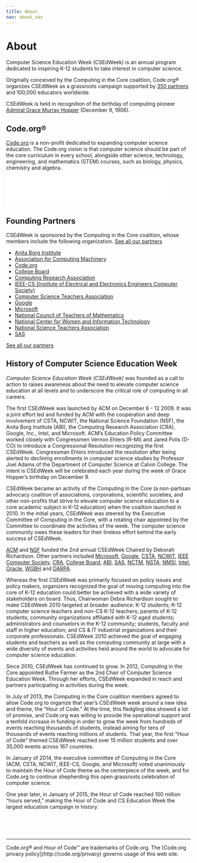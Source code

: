```yaml
---
title: About
nav: about_nav
---
```

# About

Computer Science Education Week (CSEdWeek) is an annual program dedicated to inspiring K-12 students to take interest in computer science.

Originally conceived by the Computing in the Core coalition, Code.org&reg; organizes CSEdWeek as a grassroots campaign supported by [350 partners](/about/partners) and 100,000 educators worldwide.

CSEdWeek is held in recognition of the birthday of computing pioneer [Admiral Grace Murray Hopper](http://en.wikipedia.org/wiki/Grace_Hopper) (December 9, 1906).

## Code.org&reg;

[Code.org](http://code.org/) is a non-profit dedicated to expanding computer science education. The Code.org vision is that computer science should be part of the core curriculum in every school, alongside other science, technology, engineering, and mathematics (STEM) courses, such as biology, physics, chemistry and algebra.

<p><iframe allowtransparency="true" frameborder="0" scrolling="no" src="//www.facebook.com/plugins/like.php?href=http%3A%2F%2Fwww.facebook.com%2Fcode.org&amp;width=450&amp;height=80&amp;colorscheme=light&amp;layout=standard&amp;action=like&amp;show_faces=true&amp;send=false&amp;appId=500177453358606" style="border:none; overflow:hidden; width:450px; height:80px;"></iframe></p>


## Founding Partners

CSEdWeek is sponsored by the Computing in the Core coalition, whose members include the following organization. [See all our partners](/about/partners)

- [Anita Borg Institute](http://anitaborg.org/)
- [Association for Computing Machinery](http://www.acm.org/)
- [Code.org](http://code.org/)
- [College Board](http://collegeboard.org/)
- [Computing Research Association](http://www.cra.org/)
- [IEEE-CS (Institute of Electrical and Electronics Engineers Computer Society)](http://www.computer.org/)
- [Computer Science Teachers Association](http://csta.acm.org/)
- [Google](http://google.com/)
- [Microsoft](http://microsoft.com/)
- [National Council of Teachers of Mathematics](http://www.nctm.org/)
- [National Center for Women and Information Technology](http://www.ncwit.org/)
- [National Science Teachers Association](http://www.nsta.org/)
- [SAS](http://sas.com/)

[See all our partners](/about/partners)

## History of Computer Science Education Week
*Computer Science Education Week (CSEdWeek)* was founded as a call to action to raises awareness about the need to elevate computer science education at all levels and to underscore the critical role of computing in all careers.  

The first CSEdWeek was launched by ACM on December 6 - 12 2009. It was a joint effort led and funded by ACM with the cooperation and deep involvement of CSTA, NCWIT, the National Science Foundation (NSF), the Anita Borg Institute (ABI), the Computing Research Association (CRA), Google, Inc., Intel, and Microsoft. ACM’s Education Policy Committee worked closely with Congressmen Vernon Ehlers (R-MI) and Jared Polis (D-CO) to introduce a Congressional Resolution recognizing the first CSEdWeek. Congressman Ehlers introduced the resolution after being alerted to declining enrollments in computer science studies by Professor Joel Adams of the Department of Computer Science at Calvin College. The intent is CSEdWeek will be celebrated each year during the week of Grace Hopper’s birthday on December 9.

CSEdWeek became an activity of the Computing in the Core (a non-partisan advocacy coalition of associations, corporations, scientific societies, and other non-profits that strive to elevate computer science education to a core academic subject in K-12 education) when the coalition launched in 2010. In the initial years, CSEdWeek was steered by the Executive Committee of Computing in the Core, with a rotating chair appointed by the Committee to coordinate the activities of the week. The computer science community owes these leaders for their tireless effort behind the early success of CSEdWeek.

[ACM](http://www.acm.org) and  [NSF](http://www.nsf.gov) funded the 2nd annual CSEdWeek Chaired by Deborah Richardson. Other partners included  [Microsoft](http://www.microsoft.com), [Google](http://www.google.com), [CSTA](http://www.csta.acm.org), [NCWIT](http://www.ncwit.org), [IEEE Computer Society](http://www.computer.org/), [CRA](http://www.cra.org), [College Board](https://www.collegeboard.org/), [ABI](http://www.abi.org), [SAS](http://www.sas.com), [NCTM](http://www.nctm.org/), [NSTA](http://www.nsta.org/), [NMSI](http://www.nms.org/), [Intel](http://www.intel.com/), [Oracle](http://www.oracle.com), [WGBH](http://www.wgbh.org) and [DARPA](http://www.darpa.gov).

Whereas the first CSEdWeek was primarily focused on policy issues and policy makers, organizers recognized the goal of moving computing into the core of K-12 education could better be achieved with a wide variety of stakeholders on board. Thus, Chairwoman Debra Richardson sought to make CSEdWeek 2010 targeted at broader audience: K-12 students; K-12 computer science teachers and non-CS K-12 teachers; parents of K-12 students; community organizations affiliated with K-12 aged students; administrators and counselors in the K-12 community; students, faculty and staff in higher education; and CS & IT industrial organizations and their corporate professionals. CSEdWeek 2010 achieved the goal of engaging students and teachers as well as the computing community at large with a wide diversity of events and activities held around the world to advocate for computer science education. 

Since 2010, CSEdWeek has continued to grow.  In 2012, Computing in the Core appointed Ruthe Farmer as the 2nd Chair of Computer Science Education Week. Through her efforts, CSEdWeek expanded in reach and partners participating in activities during the week.

In July of 2013, the Computing in the Core coalition members agreed to allow Code.org to organize that year’s CSEdWeek week around a new idea and theme, the “Hour of Code.” At the time, this fledgling idea showed a lot of promise, and Code.org was willing to provide the operational support and a tenfold increase in funding in order to grow the week from hundreds of events reaching thousands of students, instead aiming for tens of thousands of events reaching millions of students. That year, the first “Hour of Code” themed CSEdWeek reached over 15 million students and over 35,000 events across 167 countries. 

In January of 2014, the executive committee of Computing in the Core (ACM, CSTA, NCWIT, IEEE-CS, Google, and Microsoft) voted unanimously to maintain the Hour of Code theme as the centerpiece of the week, and for Code.org to continue shepherding this open grassroots celebration of computer science.  

One year later, in January of 2015, the Hour of Code reached 100 million “hours served,” making the Hour of Code and CS Education Week the largest education campaign in history.



<br/><br/><br/>
<hr/>
Code.org&reg; and Hour of Code&trade; are trademarks of Code.org. The [Code.org privacy policy](http://code.org/privacy) governs usage of this web site.